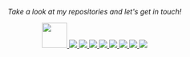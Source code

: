 <!-- Social Section -->
<p align="center">
  <i>Take a look at my repositories and let's get in touch!</i>

<p align="center">
  <!-- GitHub -->
  <a href= "https://www.linkedin.com/in/noam-siegel/">
    <img src="https://cdn-icons-png.flaticon.com/512/174/174857.png" width="50"/>
<!--     <img src="https://img.icons8.com/material-outlined/30/689d6a/source-code.png"/> -->
  </a>
  <!-- LinkedIn -->
  <a href= "https://www.linkedin.com/in/noamsiegel/">
    <img src="https://img.icons8.com/material-outlined/30/689d6a/linkedin.png"/>
  </a>
  <!-- Twitter -->
  <a href= "https://twitter.com/noamsiegel">
    <img src="https://img.icons8.com/material-outlined/30/689d6a/twitter.png"/>
  </a>
  <!-- Personal Website -->
  <a href= "https://www.noamsiegel.com">
    <img src="https://img.icons8.com/material-outlined/30/689d6a/geography.png"/>
  </a>
  <!-- YouTube -->
  <a href="https://www.youtube.com/channel/UCgLua0dz2Yk8x_6xxdKQYOw?sub_confirmation=1">
    <img src="https://img.icons8.com/material-outlined/30/689d6a/youtube-play.png"/>
  </a>
  <!-- Resume !FIX -->
  <a href="">
    <img src="https://img.icons8.com/material-outlined/30/689d6a/parse-from-clipboard.png"/>
  </a>
  <!-- Email me -->
  <a href="mailto:noam@noamsiegel.com">
    <img src="https://img.icons8.com/ios-glyphs/30/689d6a/physics.png"/>
  </a>
  <!-- Medium Blog Posts FIX --> 
  <a href="https:://medium.com/@noam-siegel">
    <img src="https://img.icons8.com/ios-filled/30/689d6a/medium-new.png"/>
  </a>
  <!-- StackOverFlow -->
  <a href="https://stackoverflow.com/users/11591960/noam-siegel">
    <img src="https://img.icons8.com/metro/26/689d6a/stackoverflow.png"/>
  </a>

 <!-- FOR LATER
  <a href="https://www.buymeacoffee.com/">
  <img src="https://img.icons8.com/material-outlined/30/689d6a/cafe.png"/>
  </a>

  <a href="https://orcid.org/">
    <img src="https://img.icons8.com/material-outlined/30/689d6a/camera-addon-identification.png"/>
  </a>
 -->
</p>
